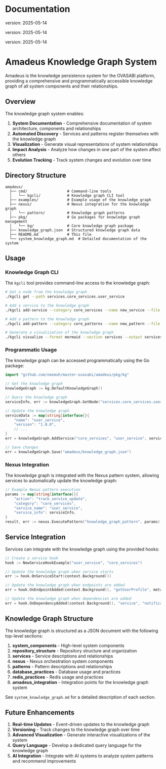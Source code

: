 # Documentation

version: 2025-05-14

version: 2025-05-14

version: 2025-05-14

# Amadeus Knowledge Graph System

Amadeus is the knowledge persistence system for the OVASABI platform, providing a comprehensive and
programmatically accessible knowledge graph of all system components and their relationships.

## Overview

The knowledge graph system enables:

1. **System Documentation** - Comprehensive documentation of system architecture, components and
   relationships
2. **Automated Discovery** - Services and patterns register themselves with the knowledge graph
3. **Visualization** - Generate visual representations of system relationships
4. **Impact Analysis** - Analyze how changes in one part of the system affect others
5. **Evolution Tracking** - Track system changes and evolution over time

## Directory Structure

```
amadeus/
  ├── cmd/                  # Command-line tools
  │   └── kgcli/            # Knowledge graph CLI tool
  ├── examples/             # Example usage of the knowledge graph
  ├── nexus/                # Nexus integration for the knowledge graph
  │   └── pattern/          # Knowledge graph patterns
  ├── pkg/                  # Go packages for knowledge graph management
  │   └── kg/               # Core knowledge graph package
  ├── knowledge_graph.json  # Structured knowledge graph data
  ├── README.md             # This file
  └── system_knowledge_graph.md  # Detailed documentation of the system
```

## Usage

### Knowledge Graph CLI

The `kgcli` tool provides command-line access to the knowledge graph:

```bash
# Get a node from the knowledge graph
./kgcli get --path services.core_services.user_service

# Add a service to the knowledge graph
./kgcli add-service --category core_services --name new_service --file service_info.json

# Add a pattern to the knowledge graph
./kgcli add-pattern --category core_patterns --name new_pattern --file pattern_info.json

# Generate a visualization of the knowledge graph
./kgcli visualize --format mermaid --section services --output services.mmd
```

### Programmatic Usage

The knowledge graph can be accessed programmatically using the Go package:

```go
import "github.com/nmxmxh/master-ovasabi/amadeus/pkg/kg"

// Get the knowledge graph
knowledgeGraph := kg.DefaultKnowledgeGraph()

// Query the knowledge graph
serviceInfo, err := knowledgeGraph.GetNode("services.core_services.user_service")

// Update the knowledge graph
serviceData := map[string]interface{}{
    "name": "user_service",
    "version": "1.0.0",
    // ...
}
err = knowledgeGraph.AddService("core_services", "user_service", serviceData)

// Save changes
err = knowledgeGraph.Save("amadeus/knowledge_graph.json")
```

### Nexus Integration

The knowledge graph is integrated with the Nexus pattern system, allowing services to automatically
update the knowledge graph:

```go
// Example Nexus pattern execution
params := map[string]interface{}{
    "action": "track_service_update",
    "category": "core_services",
    "service_name": "user_service",
    "service_info": serviceInfo,
}
result, err := nexus.ExecutePattern("knowledge_graph_pattern", params)
```

## Service Integration

Services can integrate with the knowledge graph using the provided hooks:

```go
// Create a service hook
hook := NewServiceHookExample("user_service", "core_services")

// Update the knowledge graph when service starts
err := hook.OnServiceStart(context.Background())

// Update the knowledge graph when endpoints are added
err = hook.OnEndpointAdded(context.Background(), "getUserProfile", metadata)

// Update the knowledge graph when dependencies are added
err = hook.OnDependencyAdded(context.Background(), "service", "notification_service")
```

## Knowledge Graph Structure

The knowledge graph is structured as a JSON document with the following top-level sections:

1. **system_components** - High-level system components
2. **repository_structure** - Repository structure and organization
3. **services** - Service descriptions and relationships
4. **nexus** - Nexus orchestration system components
5. **patterns** - Pattern descriptions and relationships
6. **database_practices** - Database usage and practices
7. **redis_practices** - Redis usage and practices
8. **amadeus_integration** - Integration points for the knowledge graph system

See `system_knowledge_graph.md` for a detailed description of each section.

## Future Enhancements

1. **Real-time Updates** - Event-driven updates to the knowledge graph
2. **Versioning** - Track changes to the knowledge graph over time
3. **Advanced Visualization** - Generate interactive visualizations of the system
4. **Query Language** - Develop a dedicated query language for the knowledge graph
5. **AI Integration** - Integrate with AI systems to analyze system patterns and recommend
   improvements
